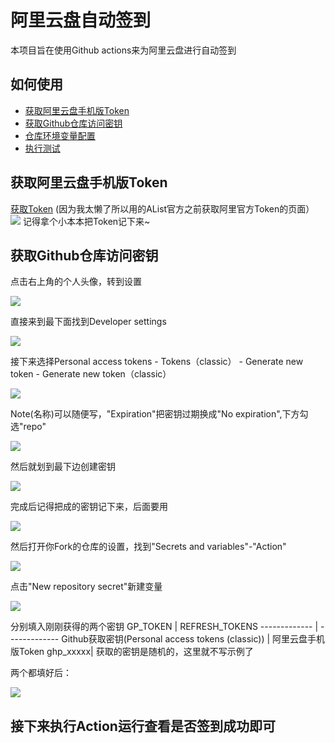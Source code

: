 # 阿里云盘自动签到
本项目旨在使用Github actions来为阿里云盘进行自动签到

## 如何使用

- [获取阿里云盘手机版Token](#获取阿里云盘手机版Token)
- [获取Github仓库访问密钥](#获取Github仓库访问密钥)
- [仓库环境变量配置](#)
- [执行测试](#)


## 获取阿里云盘手机版Token
 [获取Token](https://alist.nn.ci/zh/guide/drivers/aliyundrive.html)
 (因为我太懒了所以用的AList官方之前获取阿里官方Token的页面）
![](https://gcore.jsdelivr.net/gh/V-Official-233/photo/0.png)
记得拿个小本本把Token记下来~

## 获取Github仓库访问密钥
点击右上角的个人头像，转到设置

![](https://gcore.jsdelivr.net/gh/V-Official-233/photo/0.jpg)

直接来到最下面找到Developer settings

![](https://gcore.jsdelivr.net/gh/V-Official-233/photo/1.png)

接下来选择Personal access tokens - Tokens（classic） - Generate new token - Generate new token（classic）

![](https://gcore.jsdelivr.net/gh/V-Official-233/photo/2.jpg)

Note(名称)可以随便写，"Expiration"把密钥过期换成"No expiration",下方勾选"repo"

![](https://gcore.jsdelivr.net/gh/V-Official-233/photo/3.jpg)

然后就划到最下边创建密钥

![](https://gcore.jsdelivr.net/gh/V-Official-233/photo/4.png)

完成后记得把成的密钥记下来，后面要用

![](https://gcore.jsdelivr.net/gh/V-Official-233/photo/5.jpg)

然后打开你Fork的仓库的设置，找到"Secrets and variables"-"Action"

![](https://gcore.jsdelivr.net/gh/V-Official-233/photo/6.jpg)

点击"New repository secret"新建变量

![](https://gcore.jsdelivr.net/gh/V-Official-233/photo/7.jpg)

分别填入刚刚获得的两个密钥
 GP_TOKEN | REFRESH_TOKENS
------------- | -------------
Github获取密钥(Personal access tokens (classic)) | 阿里云盘手机版Token
ghp_xxxxx| 获取的密钥是随机的，这里就不写示例了

两个都填好后：

![](https://gcore.jsdelivr.net/gh/V-Official-233/photo/20230416023352.png)

## 接下来执行Action运行查看是否签到成功即可

